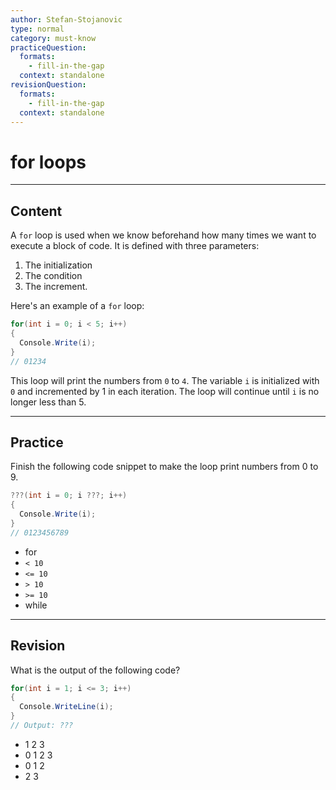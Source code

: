 ```yaml
---
author: Stefan-Stojanovic
type: normal
category: must-know
practiceQuestion:
  formats:
    - fill-in-the-gap
  context: standalone
revisionQuestion:
  formats:
    - fill-in-the-gap
  context: standalone
---
```


# for loops

---
## Content

A `for` loop is used when we know beforehand how many times we want to execute a block of code.
It is defined with three parameters: 
1. The initialization
2. The condition
3. The increment.

Here's an example of a `for` loop:

```csharp
for(int i = 0; i < 5; i++)
{
  Console.Write(i);
}
// 01234
```

This loop will print the numbers from `0` to `4`. The variable `i` is initialized with `0` and incremented by 1 in each iteration. The loop will continue until `i` is no longer less than 5.

---
## Practice

Finish the following code snippet to make the loop print numbers from 0 to 9.

```csharp
???(int i = 0; i ???; i++)
{
  Console.Write(i);
}
// 0123456789
```

- for
- `< 10`
- `<= 10`
- `> 10`
- `>= 10`
- while

---
## Revision

What is the output of the following code?

```csharp
for(int i = 1; i <= 3; i++)
{
  Console.WriteLine(i);
}
// Output: ???
```

- 1 2 3
- 0 1 2 3
- 0 1 2
- 2 3